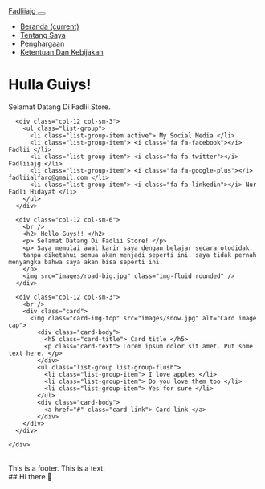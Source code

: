 <!DOCTYPE html>
<html lang="en">
<head>
  <meta charset="UTF-8">
  <meta name="viewport" content="width=device-width, initial-scale=1.0">
  <meta http-equiv="X-UA-Compatible" content="ie=edge">
  <title>fcareer.com</title>
</head>
<body>
  
</body>
</html><!DOCTYPE html>
<html>
<head>
  <title> Try It Yourself </title>
  <meta name="viewport" content="width=device-width, initial-scale=1" />
  <link rel="stylesheet" href="https://stackpath.bootstrapcdn.com/font-awesome/4.7.0/css/font-awesome.min.css" />
  <link rel="stylesheet" href="https://stackpath.bootstrapcdn.com/bootstrap/4.3.1/css/bootstrap.min.css" />
</head>
<body>
  <nav class="navbar navbar-expand-lg navbar-dark bg-dark">
    <a class="navbar-brand" href="#"> Fadliiajg </a>
    <button class="navbar-toggler" type="button" data-toggle="collapse" data-target="#navbarNav" aria-controls="navbarNav" aria-expanded="false" aria-label="Toggle navigation">
      <span class="navbar-toggler-icon"></span>
    </button>
    <div class="collapse navbar-collapse" id="navbarNav">
      <ul class="navbar-nav">
        <li class="nav-item active">
          <a class="nav-link" href="#"> Beranda <span class="sr-only">(current)</span></a>
        </li>
        <li class="nav-item">
          <a class="nav-link" href="#"> Tentang Saya </a>
        </li>
        <li class="nav-item">
          <a class="nav-link" href="#"> Penghargaan </a>
        </li>
        <li class="nav-item">
          <a class="nav-link" href="#"> Ketentuan Dan Kebijakan </a>
        </li>
      </ul>
    </div>
  </nav>

  <div class="jumbotron jumbotron-fluid">
    <div class="container">
      <h1 class="display-4"> Hulla Guiys! </h1>
      <p class="lead"> Selamat Datang Di Fadlii Store. </p>
    </div>
  </div>

  <div class="container-fluid">
    <div class="row">

      <div class="col-12 col-sm-3">
        <ul class="list-group">
          <li class="list-group-item active"> My Social Media </li>
          <li class="list-group-item"> <i class="fa fa-facebook"></i> Fadlii </li>
          <li class="list-group-item"> <i class="fa fa-twitter"></i> Fadliiajg </li>
          <li class="list-group-item"> <i class="fa fa-google-plus"></i> fadliialfaro@gmail.com </li>
          <li class="list-group-item"> <i class="fa fa-linkedin"></i> Nur Fadli Hidayat </li>
        </ul>
      </div>

      <div class="col-12 col-sm-6">
        <br />
        <h2> Hello Guys!! </h2>
        <p> Selamat Datang Di Fadlii Store! </p>
        <p> Saya memulai awal karir saya dengan belajar secara otodidak. 
        tanpa diketahui semua akan menjadi seperti ini. saya tidak pernah menyangka bahwa saya akan bisa seperti ini.
        </p>
        <img src="images/road-big.jpg" class="img-fluid rounded" />
      </div>

      <div class="col-12 col-sm-3">
        <br />
        <div class="card">
          <img class="card-img-top" src="images/snow.jpg" alt="Card image cap">
            <div class="card-body">
              <h5 class="card-title"> Card title </h5>
              <p class="card-text"> Lorem ipsum dolor sit amet. Put some text here. </p>
            </div>
            <ul class="list-group list-group-flush">
              <li class="list-group-item"> I love apples </li>
              <li class="list-group-item"> Do you love them too </li>
              <li class="list-group-item"> Yes for sure </li>
            </ul>
            <div class="card-body">
              <a href="#" class="card-link"> Card link </a>
            </div>
        </div>
      </div>

    </div>
  </div>

  <br />
  <footer class="footer mt-auto py-3 bg-dark">
    <div class="container">
      <span class="text-muted"> This is a footer. This is a text. </span>
    </div>
  </footer>

  <script src="https://code.jquery.com/jquery-3.3.1.slim.min.js"></script>
  <script src="https://cdnjs.cloudflare.com/ajax/libs/popper.js/1.14.7/umd/popper.min.js"></script>
  <script src="https://stackpath.bootstrapcdn.com/bootstrap/4.3.1/js/bootstrap.min.js"></script>

</body>
</html>## Hi there 👋

<!--
**Fadlii124/Fadlii124** is a ✨ _special_ ✨ repository because its `README.md` (this file) appears on your GitHub profile.

Here are some ideas to get you started:

- 🔭 I’m currently working on ...
- 🌱 I’m currently learning ...
- 👯 I’m looking to collaborate on ...
- 🤔 I’m looking for help with ...
- 💬 Ask me about ...
- 📫 How to reach me: ...
- 😄 Pronouns: ...
- ⚡ Fun fact: ...

